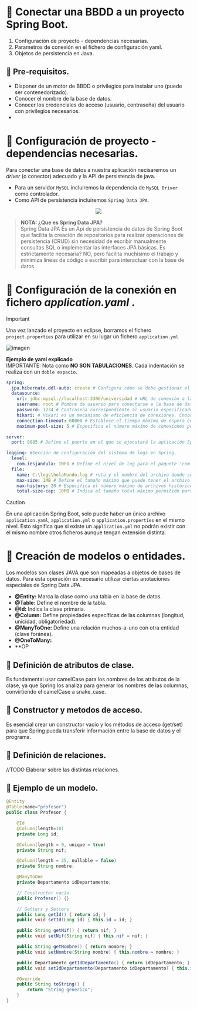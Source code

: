# 📌 Conectar una BBDD a un proyecto Spring Boot.
1. Configuración de proyecto - dependencias necesarias.
2. Parametros de conexión en el fichero de configuración yaml.
3. Objetos de persistencia en Java.

## 🔹 Pre-requisitos.
- Disponer de un motor de BBDD o privilegios para instalar uno (puede ser contenedorizado).
- Conocer el nombre de la base de datos.
- Conocer los credenciales de acceso (usuario, contraseña) del usuario con privilegios necesarios.
- 



# 📍 Configuración de proyecto - dependencias necesarias.
Para conectar una base de datos a nuestra aplicación necisaremos un _driver_ (o conector) adecuado y la API de persistencia de java.
- Para un servidor `MySQL` incluiremos la dependencia de `MySQL Driver` como controlador.
- Como API de persistencia incluiremos `Spring Data JPA`.
    
<p align="center" >
   <img src="https://github.com/user-attachments/assets/5b1b30de-d123-4724-aeec-212e421a26d1"><img>
</p>
   
>**NOTA: ¿Que es Spring Data JPA?**   
>Spring Data JPA Es un Api de persistencia de datos de Spring Boot que facilita la creación de repositorios para realizar operaciones de persistencia (CRUD) sin necesidad de 
escribir manualmente consultas SQL o implementar las interfaces JPA básicas. Es estrictamente necesaria? NO, pero facilita muchisimo el trabajo y minimiza lineas de código a 
escribir para interactuar con la base de datos.
   
     
# 📍 Configuración de la conexión en fichero _application.yaml_ .
>[!IMPORTANT]
>Una vez lanzado el proyecto en eclipse, borramos el fichero `project.properties` para utilizar en su lugar un fichero `application.yml`
>   
>![imagen](https://github.com/user-attachments/assets/2e848b19-92b0-43db-97cb-6071d8bd9a0d)


**Ejemplo de yaml explicado**   
IMPORTANTE: Nota como **NO SON TABULACIONES**. Cada indentación se realiza con un `doble espacio`.   
```yaml
spring:
  jpa.hibernate.ddl-auto: create # Configura cómo se debe gestionar el esquema de la base de datos.
  datasource:
    url: jdbc:mysql://localhost:3306/universidad # URL de conexión a la base de datos MySQL.
    username: root # Nombre de usuario para conectarse a la base de datos.
    password: 1234 # Contraseña correspondiente al usuario especificado.
    hikari: # Hikari es un mecanismo de eficiencia de conexiones. Cnoocido como "Pool de conexiones".
    connection-timeout: 60000 # Establece el tiempo máximo de espera en milisegundos (60 segundos) para obtener una conexión antes de lanzar un error.
    maximum-pool-size: 5 # Especifica el número máximo de conexiones permitidas en el pool de conexiones simultáneas.

server:
  port: 8085 # Define el puerto en el que se ejecutará la aplicación Spring Boot.

logging: #Sección de configuración del sistema de logs en Spring.
  level:
    com.iesjandula: INFO # Define el nivel de log para el paquete 'com.iesjandula'(recursivo).
  file:
    name: C:\logs\holaMundo.log # ruta y el nombre del archivo donde se guardarán los logs.
    max-size: 1MB # Define el tamaño máximo que puede tener el archivo de log antes de que se cree uno nuevo.
    max-history: 20 # Especifica el número máximo de archivos históricos de logs que se guardarán.
    total-size-cap: 10MB # Indica el tamaño total máximo permitido para todos los archivos de log acumulados.
```

>[!Caution]
>En una aplicación Spring Boot, solo puede haber un único archivo `application.yaml`, `application.yml` o `application.properties` en el mismo nivel. Esto significa que si existe un
`application.yml` no podrán existir con el mismo nombre otros ficheros aunque tengan extensión distinta.
     
# 📍 Creación de modelos o entidades.
Los modelos son clases JAVA que son mapeadas a objetos de bases de datos. Para esta operación es necesario utilizar ciertas anotaciones especiales de Spring Data JPA.
- **@Entity:** Marca la clase como una tabla en la base de datos.
- **@Table:** Define el nombre de la tabla.
- **@Id:** Indica la clave primaria.
- **@Column:** Define propiedades específicas de las columnas (longitud, unicidad, obligatoriedad).
- **@ManyToOne:** Define una relación muchos-a-uno con otra entidad (clave foránea).
- **@OneToMany:** 
- **OP

## 🔹 Definición de atributos de clase.
Es fundamental usar camelCase para los nombres de los atributos de la clase, ya que Spring los analiza para generar los nombres de las columnas, convirtiendo el camelCase a snake_case.

## 🔹 Constructor y metodos de acceso.
Es esencial crear un constructor vacío y los métodos de acceso (get/set) para que Spring pueda transferir información entre la base de datos y el programa.

## 🔹 Definición de relaciones.
//TODO 
Elaborar sobre las distintas relaciones.

## 🔹 Ejemplo de un modelo.
```java
@Entity
@Table(name="profesor")
public class Profesor {

    @Id
    @Column(length=10)
    private Long id;

    @Column(length = 9, unique = true)
    private String nif;

    @Column(length = 25, nullable = false)
    private String nombre;

    @ManyToOne
    private Departamento idDepartamento;

    // Constructor vacío
    public Profesor() {}

    // Getters y Setters
    public Long getId() { return id; }
    public void setId(Long id) { this.id = id; }

    public String getNif() { return nif; }
    public void setNif(String nif) { this.nif = nif; }

    public String getNombre() { return nombre; }
    public void setNombre(String nombre) { this.nombre = nombre; }

    public Departamento getIdDepartamento() { return idDepartamento; }
    public void setIdDepartamento(Departamento idDepartamento) { this.idDepartamento = idDepartamento; }

    @Override
    public String toString() {
        return "String generico";
    }
}
```


